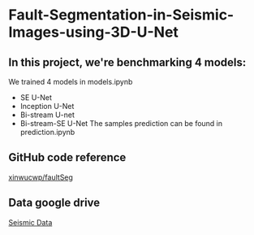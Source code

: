 # Fault-Segmentation-in-Seismic-Images-using-3D-U-Net
## In this project, we're benchmarking 4 models:
We trained 4 models in models.ipynb
- SE U-Net
- Inception U-Net
- Bi-stream U-net
- Bi-stream-SE U-Net
The samples prediction can be found in prediction.ipynb
## GitHub code reference
[xinwucwp/faultSeg](https://github.com/xinwucwp/faultSeg)
## Data google drive
[Seismic Data](https://drive.google.com/drive/folders/1Wz4Er2sMak_E0BaVnnNxIQYVzwb3c9bD?usp=sharing)